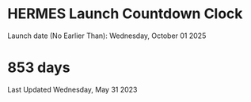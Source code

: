 # HERMES Launch Countdown Clock

Launch date (No Earlier Than): Wednesday, October 01 2025
# 853 days

Last Updated Wednesday, May 31 2023